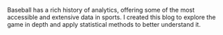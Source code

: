 Baseball has a rich history of analytics, offering some of the most accessible and extensive data in sports. I created this blog to explore the game in depth and apply statistical methods to better understand it.
